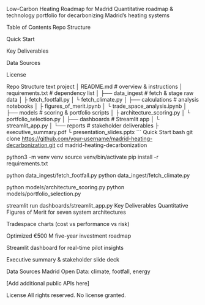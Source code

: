 Low-Carbon Heating Roadmap for Madrid
Quantitative roadmap & technology portfolio for decarbonizing Madrid’s heating systems

Table of Contents
Repo Structure

Quick Start

Key Deliverables

Data Sources

License

Repo Structure
text
project
│   README.md                 # overview & instructions
│   requirements.txt          # dependency list
│
├── data_ingest               # fetch & stage raw data
│   ├ fetch_footfall.py
│   └ fetch_climate.py
│
├── calculations              # analysis notebooks
│   ├ figures_of_merit.ipynb
│   └ trade_space_analysis.ipynb
│
├── models                    # scoring & portfolio scripts
│   ├ architecture_scoring.py
│   └ portfolio_selection.py
│
├── dashboards                # Streamlit app
│   └ streamlit_app.py
│
└── reports                   # stakeholder deliverables
    ├ executive_summary.pdf
    └ presentation_slides.pptx
´´´
Quick Start
bash
git clone https://github.com/your-username/madrid-heating-decarbonization.git
cd madrid-heating-decarbonization

python3 -m venv venv
source venv/bin/activate
pip install -r requirements.txt

python data_ingest/fetch_footfall.py
python data_ingest/fetch_climate.py

python models/architecture_scoring.py
python models/portfolio_selection.py

streamlit run dashboards/streamlit_app.py
Key Deliverables
Quantitative Figures of Merit for seven system architectures

Tradespace charts (cost vs performance vs risk)

Optimized €500 M five-year investment roadmap

Streamlit dashboard for real-time pilot insights

Executive summary & stakeholder slide deck

Data Sources
Madrid Open Data: climate, footfall, energy

[Add additional public APIs here]

License
All rights reserved. No license granted.
